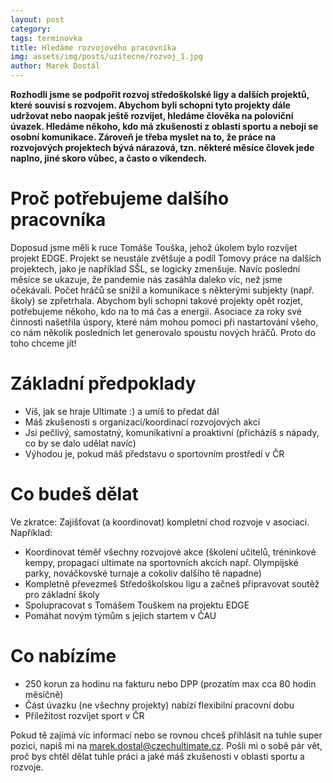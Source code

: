 ```yaml
---
layout: post
category:
tags: terminovka
title: Hledáme rozvojového pracovníka
img: assets/img/posts/uzitecne/rozvoj_1.jpg
author: Marek Dostál
---
```


**Rozhodli jsme se podpořit rozvoj středoškolské ligy a dalších projektů, které souvisí s rozvojem. Abychom byli schopni tyto projekty dále udržovat nebo naopak ještě rozvíjet, hledáme člověka na poloviční úvazek. Hledáme někoho, kdo má zkušenosti z oblasti sportu a nebojí se osobní komunikace. Zároveň je třeba myslet na to, že práce na rozvojových projektech bývá nárazová, tzn. některé měsíce človek jede naplno, jiné skoro vůbec, a často o víkendech.**

# Proč potřebujeme dalšího pracovníka

Doposud jsme měli k ruce Tomáše Touška, jehož úkolem bylo rozvíjet projekt EDGE. Projekt se neustále zvětšuje a podíl Tomovy práce na dalších projektech, jako je například SŠL, se logicky zmenšuje. Navíc poslední měsíce se ukazuje, že pandemie nás zasáhla daleko víc, než jsme očekávali. Počet hráčů se snížil a komunikace s některými subjekty (např. školy) se zpřetrhala. Abychom byli schopni takové projekty opět rozjet, potřebujeme někoho, kdo na to má čas a energii. Asociace za roky své činnosti našetřila úspory, které nám mohou pomoci při nastartování všeho, co nám několik posledních let generovalo spoustu nových hráčů. Proto do toho chceme jít!

# Základní předpoklady
- Víš, jak se hraje Ultimate :) a umíš to předat dál
- Máš zkušenosti s organizací/koordinací rozvojových akcí
- Jsi pečlivý, samostatný, komunikativní a proaktivní (přicházíš s nápady, co by se dalo udělat navíc)
- Výhodou je, pokud máš představu o sportovním prostředí v ČR

# Co budeš dělat

Ve zkratce: Zajišťovat (a koordinovat) kompletní chod rozvoje v asociaci. Například:

- Koordinovat téměř všechny rozvojové akce (školení učitelů, tréninkové kempy, propagaci ultimate na sportovních akcích např. Olympijské parky, nováčkovské turnaje a cokoliv dalšího tě napadne)
- Kompletně převezmeš Středoškolskou ligu a začneš připravovat soutěž pro základní školy
- Spolupracovat s Tomášem Touškem na projektu EDGE
- Pomáhat novým týmům s jejich startem v ČAU

# Co nabízíme

- 250 korun za hodinu na fakturu nebo DPP (prozatím max cca 80 hodin měsíčně)
- Část úvazku (ne všechny projekty) nabízí flexibilní pracovní dobu 
- Příležitost rozvíjet sport v ČR

Pokud tě zajímá víc informací nebo se rovnou chceš přihlásit na tuhle super pozici, napiš mi na marek.dostal@czechultimate.cz. Pošli mi o sobě pár vět, proč bys chtěl dělat tuhle práci a jaké máš zkušenosti v oblasti sportu a rozvoje.

